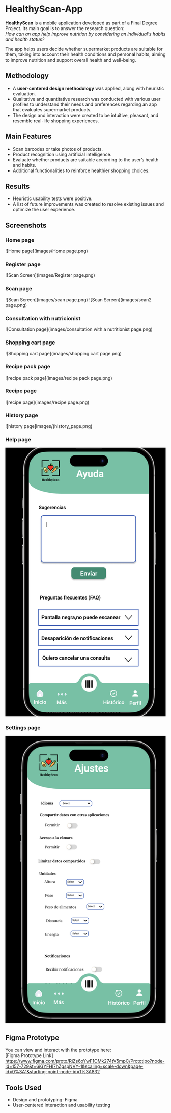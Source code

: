 # HealthyScan-App

**HealthyScan** is a mobile application developed as part of a Final Degree Project. Its main goal is to answer the research question:  
*How can an app help improve nutrition by considering an individual's habits and health status?*

The app helps users decide whether supermarket products are suitable for them, taking into account their health conditions and personal habits, aiming to improve nutrition and support overall health and well-being.

## Methodology
- A **user-centered design methodology** was applied, along with heuristic evaluation.  
- Qualitative and quantitative research was conducted with various user profiles to understand their needs and preferences regarding an app that evaluates supermarket products.  
- The design and interaction were created to be intuitive, pleasant, and resemble real-life shopping experiences.

## Main Features
- Scan barcodes or take photos of products.  
- Product recognition using artificial intelligence.  
- Evaluate whether products are suitable according to the user’s health and habits.  
- Additional functionalities to reinforce healthier shopping choices.

## Results
- Heuristic usability tests were positive.  
- A list of future improvements was created to resolve existing issues and optimize the user experience.

## Screenshots

### Home page
![Home page](images/Home page.png)

### Register page
![Scan Screen](images/Register page.png)

### Scan page
![Scan Screen](images/scan page.png)
![Scan Screen](images/scan2 page.png)

### Consultation with nutricionist
![Consultation page](images/consultation with a nutritionist page.png)

### Shopping cart page
![Shopping cart page](images/shopping cart page.png)

### Recipe pack page
![recipe pack page](images/recipe pack page.png)

### Recipe page
![recipe page](images/recipe page.png)

### History page
![history page]images/(history_page.png)

### Help page
![help page](images/help_page.png)

### Settings page
![settings page](images/settings_page.png)

## Figma Prototype
You can view and interact with the prototype here:  
[Figma Prototype Link] 
https://www.figma.com/proto/RjZs6oYwF1OMk274tV5mpC/Prototipo?node-id=157-729&t=6iGYFHl7hZgspNVY-1&scaling=scale-down&page-id=0%3A1&starting-point-node-id=1%3A832

## Tools Used
- Design and prototyping: Figma  
- User-centered interaction and usability testing  
